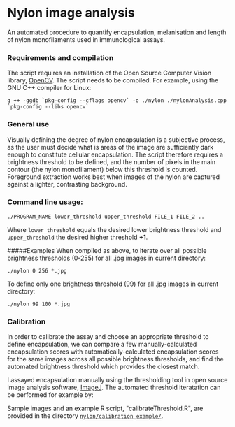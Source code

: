 # Nylon image analysis
An automated procedure to quantify encapsulation, melanisation and length of nylon monofilaments used in immunological assays.

### Requirements and compilation

The script requires an installation of the Open Source Computer Vision library, [OpenCV](http://opencv.org/quickstart.html.). The script needs to be compiled. For example, using the GNU C++ compiler for Linux:

```g ++ -ggdb `pkg-config --cflags opencv` -o ./nylon ./nylonAnalysis.cpp `pkg-config --libs opencv` ```


### General use
Visually defining the degree of nylon encapsulation is a subjective process, as the user must decide what is areas of the image are sufficiently dark enough to constitute cellular encapsulation. The script therefore requires a brightness threshold to be defined, and the number of pixels in the main contour (the nylon monofilament) below this threshold is counted. Foreground extraction works best when images of the nylon are captured against a lighter, contrasting background.

### Command line usage:

```./PROGRAM_NAME lower_threshold upper_threshold FILE_1 FILE_2 ..```

Where `lower_threshold` equals the desired lower brightness threshold and `upper_threshold` the desired higher threshold **+1**.


#####Examples
When compiled as above, to iterate over all possible brightness thresholds (0-255) for all .jpg images in current directory:

```./nylon 0 256 *.jpg```


To define only one brightness threshold (99) for all .jpg images in current directory:

```./nylon 99 100 *.jpg```


### Calibration
In order to calibrate the assay and choose an appropriate threshold to define encapsulation, we can compare a few manually-calculated encapsulation scores with automatically-calculated encapsulation scores for the same images across all possible brightness thresholds, and find the automated brightness threshold which provides the closest match.

I assayed encapsulation manually using the thresholding tool in open source image analysis software, [ImageJ](http://imagej.nih.gov/ij/). The automated threshold iteratation can be performed for example by:

Sample images and an example R script, "calibrateThreshold.R", are provided in the directory  [`nylon/calibration_example/`](https://github.com/JoGall/nylon-encapsulation/tree/master/calibration_example).
